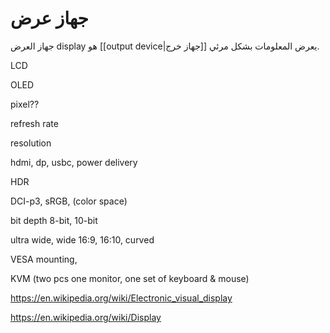 
# جهاز عرض

جهاز العرض display هو [[output device|جهاز خرج]] يعرض المعلومات بشكل مرئي.

LCD

OLED

pixel??

refresh rate

resolution

hdmi, dp, usbc, power delivery

HDR

DCI-p3, sRGB, (color space)

bit depth 8-bit, 10-bit

ultra wide, wide 16:9, 16:10, curved

VESA mounting,

KVM (two pcs one monitor, one set of keyboard & mouse)



https://en.wikipedia.org/wiki/Electronic_visual_display

https://en.wikipedia.org/wiki/Display

